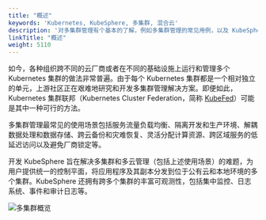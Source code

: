 ```yaml
---
title: "概述"
keywords: 'Kubernetes, KubeSphere, 多集群, 混合云'
description: '对多集群管理有个基本的了解，例如多集群管理的常见用例，以及 KubeSphere 可以通过多集群功能带来的好处。'
linkTitle: "概述"
weight: 5110
---
```


如今，各种组织跨不同的云厂商或者在不同的基础设施上运行和管理多个 Kubernetes 集群的做法非常普遍。由于每个 Kubernetes 集群都是一个相对独立的单元，上游社区正在艰难地研究和开发多集群管理解决方案。即便如此，Kubernetes 集群联邦（Kubernetes Cluster Federation，简称 [KubeFed](https://github.com/kubernetes-sigs/kubefed)）可能是其中一种可行的方法。

多集群管理最常见的使用场景包括服务流量负载均衡、隔离开发和生产环境、解耦数据处理和数据存储、跨云备份和灾难恢复、灵活分配计算资源、跨区域服务的低延迟访问以及避免厂商锁定等。

开发 KubeSphere 旨在解决多集群和多云管理（包括上述使用场景）的难题，为用户提供统一的控制平面，将应用程序及其副本分发到位于公有云和本地环境的多个集群。KubeSphere 还拥有跨多个集群的丰富可观测性，包括集中监控、日志系统、事件和审计日志等。

![多集群概览](/images/docs/v3.x/zh-cn/multicluster-management/introduction/overview/multi-cluster-overview.png)
